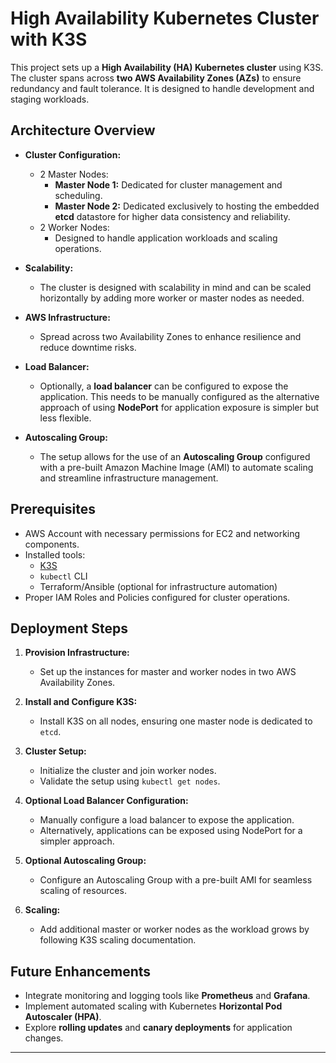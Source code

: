 # High Availability Kubernetes Cluster with K3S

This project sets up a **High Availability (HA) Kubernetes cluster** using K3S. The cluster spans across **two AWS Availability Zones (AZs)** to ensure redundancy and fault tolerance. It is designed to handle development and staging workloads.

## Architecture Overview

- **Cluster Configuration:**
  - 2 Master Nodes:
    - **Master Node 1:** Dedicated for cluster management and scheduling.
    - **Master Node 2:** Dedicated exclusively to hosting the embedded **etcd** datastore for higher data consistency and reliability.
  - 2 Worker Nodes:
    - Designed to handle application workloads and scaling operations.

- **Scalability:**
  - The cluster is designed with scalability in mind and can be scaled horizontally by adding more worker or master nodes as needed.

- **AWS Infrastructure:**
  - Spread across two Availability Zones to enhance resilience and reduce downtime risks.

- **Load Balancer:**
  - Optionally, a **load balancer** can be configured to expose the application. This needs to be manually configured as the alternative approach of using **NodePort** for application exposure is simpler but less flexible.

- **Autoscaling Group:**
  - The setup allows for the use of an **Autoscaling Group** configured with a pre-built Amazon Machine Image (AMI) to automate scaling and streamline infrastructure management.

## Prerequisites

- AWS Account with necessary permissions for EC2 and networking components.
- Installed tools:
  - [K3S](https://k3s.io/)
  - `kubectl` CLI
  - Terraform/Ansible (optional for infrastructure automation)
- Proper IAM Roles and Policies configured for cluster operations.

## Deployment Steps

1. **Provision Infrastructure:**
   - Set up the instances for master and worker nodes in two AWS Availability Zones.

2. **Install and Configure K3S:**
   - Install K3S on all nodes, ensuring one master node is dedicated to `etcd`.

3. **Cluster Setup:**
   - Initialize the cluster and join worker nodes.
   - Validate the setup using `kubectl get nodes`.

4. **Optional Load Balancer Configuration:**
   - Manually configure a load balancer to expose the application.
   - Alternatively, applications can be exposed using NodePort for a simpler approach.

5. **Optional Autoscaling Group:**
   - Configure an Autoscaling Group with a pre-built AMI for seamless scaling of resources.

6. **Scaling:**
   - Add additional master or worker nodes as the workload grows by following K3S scaling documentation.

## Future Enhancements

- Integrate monitoring and logging tools like **Prometheus** and **Grafana**.
- Implement automated scaling with Kubernetes **Horizontal Pod Autoscaler (HPA)**.
- Explore **rolling updates** and **canary deployments** for application changes.

---
